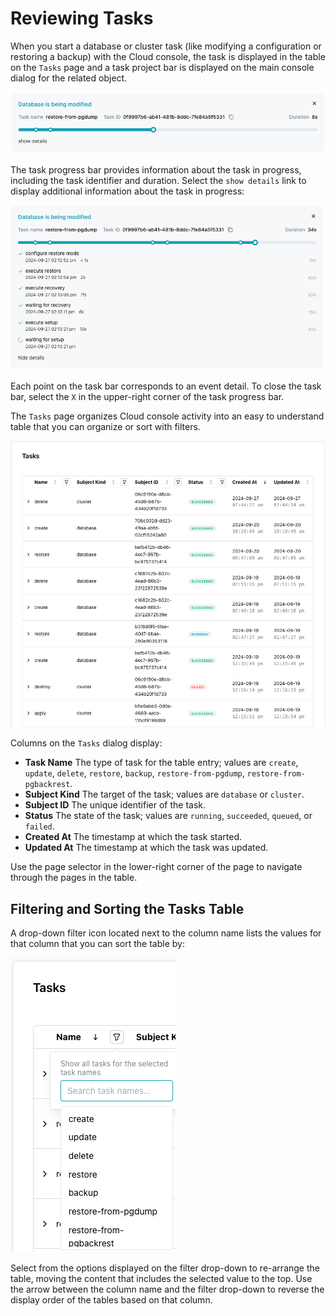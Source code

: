 # Reviewing Tasks

When you start a database or cluster task (like modifying a configuration or restoring a backup) with the Cloud console, the task is displayed in the table on the `Tasks` page and a task project bar is displayed on the main console dialog for the related object.

![Task update](../cloud/images/task_update.png)

The task progress bar provides information about the task in progress, including the task identifier and duration.  Select the `show details` link to display additional information about the task in progress:

![Task details](../cloud/images/task_details.png)

Each point on the task bar corresponds to an event detail. To close the task bar, select the `X` in the upper-right corner of the task progress bar.

The `Tasks` page organizes Cloud console activity into an easy to understand table that you can organize or sort with filters.

![Tasks page](../cloud/images/tasks.png)

Columns on the `Tasks` dialog display:

* **Task Name** The type of task for the table entry; values are `create`, `update`, `delete`, `restore`, `backup`, `restore-from-pgdump`, `restore-from-pgbackrest`.
* **Subject Kind** The target of the task; values are `database` or `cluster`.
* **Subject ID** The unique identifier of the task.
* **Status** The state of the task; values are `running`, `succeeded`, `queued`, or `failed`.
* **Created At** The timestamp at which the task started.
* **Updated At** The timestamp at which the task was updated.

Use the page selector in the lower-right corner of the page to navigate through the pages in the table.

## Filtering and Sorting the Tasks Table

A drop-down filter icon located next to the column name lists the values for that column that you can sort the table by:

![Filtering by task type](../cloud/images/task_filter.png)

Select from the options displayed on the filter drop-down to re-arrange the table, moving the content that includes the selected value to the top.  Use the arrow between the column name and the filter drop-down to reverse the display order of the tables based on that column.